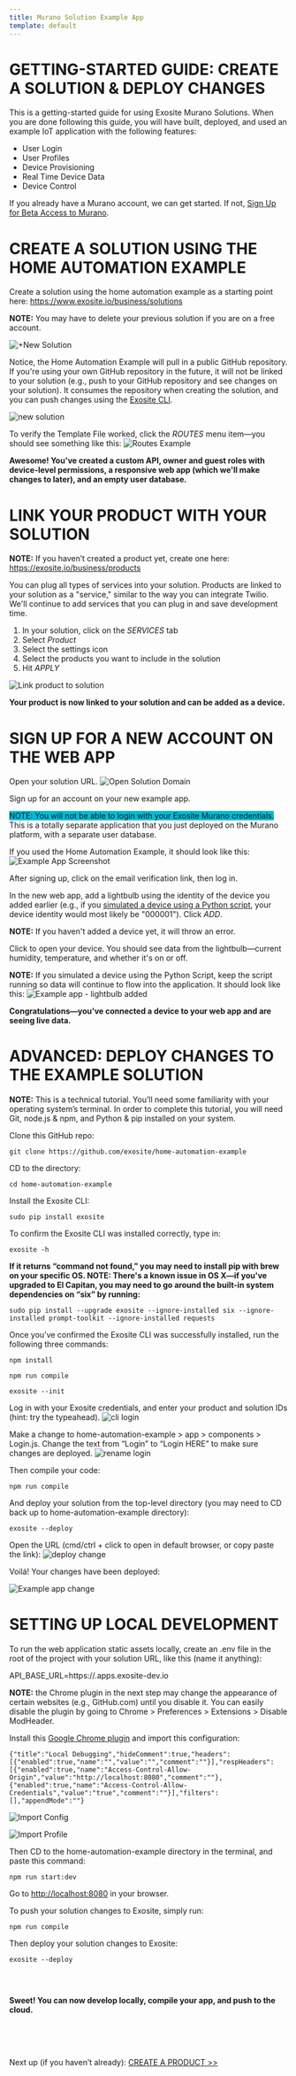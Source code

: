 ```yaml
---
title: Murano Solution Example App
template: default
---
```


# GETTING-STARTED GUIDE: CREATE A SOLUTION & DEPLOY CHANGES
This is a getting-started guide for using Exosite Murano Solutions.  When you are done following this guide, you will have built, deployed, and used an example IoT application with the following features:

* User Login
* User Profiles
* Device Provisioning
* Real Time Device Data
* Device Control

If you already have a Murano account, we can get started. If not,
<a class="btn orange" href="https://exosite.com/business/signup">Sign Up for Beta Access to Murano</a>.


# CREATE A SOLUTION USING THE HOME AUTOMATION EXAMPLE

Create a solution using the home automation example as a starting point here:
<a href="https://www.exosite.io/business/solutions" target="_blank">https://www.exosite.io/business/solutions</a>

**NOTE:** You may have to delete your previous solution if you are on a free account.

<!--![Select menu](assets/solution_select_menu.png)
![Select solutions](assets/solution_select_menu_option.png) -->
![+New Solution](assets/solution_add_new.png)

Notice, the Home Automation Example will pull in a public GitHub repository. If you're using your own GitHub repository in the future, it will not be linked to your solution (e.g., push to your GitHub repository and see changes on your solution). It consumes the repository when creating the solution, and you can push changes using the <a href="../../../exosite-cli/" target="_blank">Exosite CLI</a>.


![new solution](assets/new_solution.png)


To verify the Template File worked, click the *ROUTES* menu item—you should see something like this: 
![Routes Example](assets/routes_example.png)

**Awesome! You've created a custom API, owner and guest roles with device-level permissions, a responsive web app (which we'll make changes to later), and an empty user database.**


# LINK YOUR PRODUCT WITH YOUR SOLUTION

**NOTE:** If you haven’t created a product yet, create one here:
<a href="https://exosite.io/business/products" target="_blank">https://exosite.io/business/products</a>

You can plug all types of services into your solution. Products are linked to your solution as a "service," similar to the way you can integrate Twilio. We'll continue to add services that you can plug in and save development time.

1) In your solution, click on the *SERVICES* tab <br />
2) Select *Product* <br />
3) Select the settings icon <br />
4) Select the products you want to include in the solution <br />
5) Hit *APPLY* <br />

![Link product to solution](assets/solution_link_product.png)

**Your product is now linked to your solution and can be added as a device.**


# SIGN UP FOR A NEW ACCOUNT ON THE WEB APP

Open your solution URL.
![Open Solution Domain](assets/solution_open_domain_link.png)

Sign up for an account on your new example app. <div style="background-color: #00BCD6; display: inline-block;">NOTE: You will not be able to login with your Exosite Murano credentials.</div> This is a totally separate application that you just deployed on the Murano platform, with a separate user database.

If you used the Home Automation Example, it should look like this:
![Example App Screenshot](assets/solution_home_automation_example_app.png)

After signing up, click on the email verification link, then log in.

In the new web app, add a lightbulb using the identity of the device you added earlier (e.g., if you <a href="../../products/pythonsim/" target="_blank">simulated a device using a Python script</a>, your device identity would most likely be "000001"). Click *ADD*. 

**NOTE:** If you haven't added a device yet, it will throw an error.

Click to open your device. You should see data from the lightbulb—current humidity, temperature, and whether it's on or off. 

**NOTE:** If you simulated a device using the Python Script, keep the script running so data will continue to flow into the application. It should look like this:
![Example app - lightbulb added](assets/solution_example_app_with_lightbulb.png)


**Congratulations—you've connected a device to your web app and are seeing live data.**


# ADVANCED: DEPLOY CHANGES TO THE EXAMPLE SOLUTION 

**NOTE:** This is a technical tutorial. You’ll need some familiarity with your operating system’s terminal. In order to complete this tutorial, you will need Git, node.js & npm, and Python & pip installed on your system. 

Clone this GitHub repo: 

```
git clone https://github.com/exosite/home-automation-example
```

CD to the directory:

```
cd home-automation-example
```

Install the Exosite CLI:

```
sudo pip install exosite
```

To confirm the Exosite CLI was installed correctly, type in: 

```
exosite -h
```
**If it returns “command not found,” you may need to install pip with brew on your specific OS. NOTE: There's a known issue in OS X—if you've upgraded to El Capitan, you may need to go around the built-in system dependencies on “six” by running:**
```
sudo pip install --upgrade exosite --ignore-installed six --ignore-installed prompt-toolkit --ignore-installed requests
```

Once you’ve confirmed the Exosite CLI was successfully installed, run the following three commands: 

```
npm install
```
```
npm run compile
```
```
exosite --init
```

Log in with your Exosite credentials, and enter your product and solution IDs (hint: try the typeahead).
![cli login](assets/cli_login.png)

Make a change to home-automation-example > app > components > Login.js. Change the text from “Login” to “Login HERE” to make sure changes are deployed.
![rename login](assets/rename_login.png)

Then compile your code:
```
npm run compile
```

And deploy your solution from the top-level directory (you may need to CD back up to home-automation-example directory):
```
exosite --deploy
```

Open the URL (cmd/ctrl + click to open in default browser, or copy paste the link):
![deploy change](assets/deploy_change.png)


Voilá! Your changes have been deployed: 

![Example app change](assets/solution_example_app_change.png)


# SETTING UP LOCAL DEVELOPMENT

To run the web application static assets locally, create an .env file in the root of the project with your solution URL, like this (name it anything):

API_BASE_URL=https://<solution-name>.apps.exosite-dev.io

**NOTE:** the Chrome plugin in the next step may change the appearance of certain websites (e.g., GitHub.com) until you disable it. You can easily disable the plugin by going to Chrome > Preferences > Extensions > Disable ModHeader.

Install this <a href="https://chrome.google.com/webstore/detail/modheader/idgpnmonknjnojddfkpgkljpfnnfcklj/related?hl=en" target="_blank">Google Chrome plugin</a> and import this configuration: 

```
{"title":"Local Debugging","hideComment":true,"headers":[{"enabled":true,"name":"","value":"","comment":""}],"respHeaders":[{"enabled":true,"name":"Access-Control-Allow-Origin","value":"http://localhost:8080","comment":""},{"enabled":true,"name":"Access-Control-Allow-Credentials","value":"true","comment":""}],"filters":[],"appendMode":""}
```
![Import Config](assets/import_config.png)

![Import Profile](assets/import_profile.png)


Then CD to the home-automation-example directory in the terminal, and paste this command:
```
npm run start:dev
```

Go to <a href="http://localhost:8080" target="_blank">http://localhost:8080</a> in your browser.

To push your solution changes to Exosite, simply run: 
```
npm run compile 
``` 
Then deploy your solution changes to Exosite:
```
exosite --deploy 
```
<div style="padding-bottom: 30px"></div>

**Sweet! You can now develop locally, compile your app, and push to the cloud.**

<!-- Weaver's suggestion to add a link to learn more is valid and needed, but we don't talk about these things in the docs yet-->
<!--For more information about the powerful capabilities of Routes and Services (not to mention Hosting, Users, Roles and more, please check out <a href="../../">our getting started documentation</a>. -->
<div style="padding-bottom: 50px"></div>



Next up (if you haven’t already):
<a class="btn orange" href="http://docs.exosite.com/murano/get-started/">CREATE A PRODUCT >></a>
<div style="padding-bottom: 300px"></div>
